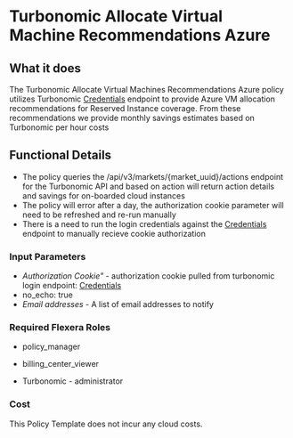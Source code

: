 # Turbonomic Allocate Virtual Machine Recommendations Azure

## What it does

The Turbonomic Allocate Virtual Machines Recommendations Azure policy utilizes Turbonomic [Credentials](https://turbonomic.com/api/v3/markets/{market_uuid}/actions) endpoint to provide Azure VM allocation recommendations for Reserved Instance coverage. From these recommendations we provide monthly savings estimates based on Turbonomic per hour costs

## Functional Details

- The policy queries the /api/v3/markets/{market_uuid}/actions endpoint for the Turbonomic API and based on action will return action details and savings for on-boarded cloud instances
- The policy will error after a day, the authorization cookie parameter will need to be refreshed and re-run manually
- There is a need to run the login credentials against the [Credentials](https://xxxx.turbonomic.com/api/v3/login) endpoint to manually recieve cookie authorization

### Input Parameters

- *Authorization Cookie"* - authorization cookie pulled from turbonomic login endpoint: [Credentials](https://xxxx.turbonomic.com/api/v3/login)
- no_echo: true
- *Email addresses* - A list of email addresses to notify

### Required Flexera Roles

- policy_manager
- billing_center_viewer

- Turbonomic - administrator

### Cost

This Policy Template does not incur any cloud costs.
